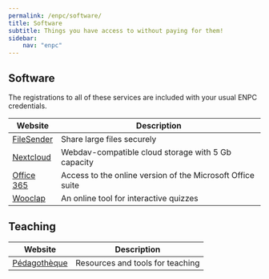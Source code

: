 ```yaml
---
permalink: /enpc/software/
title: Software
subtitle: Things you have access to without paying for them!
sidebar:
    nav: "enpc"
---
```


## Software

The registrations to all of these services are included with your usual ENPC credentials.

| Website                                      | Description                                                |
| -------------------------------------------- | ---------------------------------------------------------- |
| [FileSender](https://filesender.renater.fr/) | Share large files securely                                 |
| [Nextcloud](https://cloud.enpc.fr/)          | Webdav-compatible cloud storage with 5 Gb capacity         |
| [Office 365](https://www.office.com/)        | Access to the online version of the Microsoft Office suite |
| [Wooclap](https://app.wooclap.com/home)      | An online tool for interactive quizzes                     |

## Teaching

| Website                                       | Description                      |
| --------------------------------------------- | -------------------------------- |
| [Pédagothèque](https://pedagotheque.enpc.fr/) | Resources and tools for teaching |